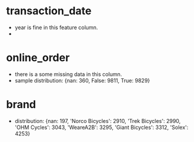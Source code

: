 # transaction_date
- year is fine in this feature column.
- 

# online_order
- there is a some missing data in this column.
- sample distribution: {nan: 360, False: 9811, True: 9829}

# brand
- distribution: {nan: 197, 'Norco Bicycles': 2910, 'Trek Bicycles': 2990, 'OHM Cycles': 3043, 'WeareA2B': 3295, 'Giant Bicycles': 3312, 'Solex': 4253}